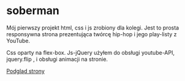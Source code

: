 # soberman

Mój pierwszy projekt html, css i js zrobiony dla kolegi. Jest to prosta responsywna strona prezentująca twórcę hip-hop i jego play-listy z YouTube.

Css oparty na flex-box. Js-jQuery użyłem do obsługi youtube-API, jquery.flip , i obsługi animacji na stronie.

<a href="https://piotrpiwonski.github.io/soberman/">Podgląd strony</a>
